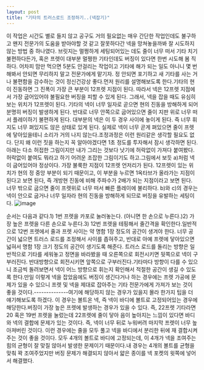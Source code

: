 ```yaml
---
layout: post
title: "기타의 트러스로드 조정하기..(넥잡기)"
---
```


이 작업은 시간도 별로 들지 않고 공구도 거의 필요없는 매우 간단한 작업인데도 불구하고 왠지 전문가의 도움을 받아야할 것 같고 잘못하다간 넥을 망쳐놓을까봐 잘 시도하지 않는 방법 중 하나였다. 브릿지는 멀쩡하게 세팅되어있는 데도 줄이 너무 떠서 기타 치기 불편하다든가, 혹은 프렛이 대부분 멀쩡한 기타인데도 버징이 있다면 한번 시도해 봄 직하다. 어차피 맘만 먹으면 5분도 안걸리는 작업이고 기타에 해가 되는 일도 아니니 몇 번해봐서 안되면 무리하지 말고 전문가에게 맡기자. 정 안되면 포기하고 새 기타를 사는 거나 불편함을 감수하는 것이 정신건강상 좋다.먼저 원리를 설명해보도록 한다.기타의 현이 진동하면 그 진폭이 가장 큰 부분이 12프렛 지점이 된다. 따라서 넥은 12프렛 지점에서 가장 굽어있어야 불필요한 버징을 피할 수 있게 된다. 그래서, 넥을 잡을 때도 유심히 보는 위치가 12프렛이 된다. 기타의 넥이 너무 일자로 곧으면 현의 진동을 방해하게 되어 분명히 버징이 발생하게 된다. 반대로 너무 안쪽으로 굽어있으면 줄이 지판 위로 너무 떠서 플레이하기 불편하게 된다. 대부분의 넥은 이 두 경우 사이에 놓이게 된다. 즉 너무 휘지도 너무 펴있지도 않은 상태로 있게 된다. 실제로 넥이 너무 곧게 펴있으면 줄이 프렛에 닿아있을테니 소리가 거의 나지 않는다.조정과정은 이런 원리같은 생각할 필요도 없다. 단지 왜 이런 짓을 하는지 꼭 알아야겠다면 1초 정도를 투자해서 잠시 생각하면 된다.아래는 다소 허접한 그림이지만 내가 그리는 것보다 낫기에 허락없이 가져다 붙여봤다. 허락없이 붙여도 뭐라고 하기 어려운 조잡한 그림이기도 하고.그림에서 보듯 a)처럼 넥이 굽어있어야 정상이다. 가장 불룩한 지점이 12프렛 언저리가 된다. 12프렛이 있는 위치가 현의 정 중앙 부분이 되기 때문이고, 이 부분을 누르면 1옥타브가 올라가는 지점이 된다고 보면 된다, 즉 개방현 진동에 비해 주파수가 2배가 되는 지점이라고 보면 된다. 너무 밖으로 굽으면 줄이 프렛위로 너무 떠서 빠른 플레이에 불리하다. b)와 c)의 경우는 넥이 안으로 굽거나 너무 일자라 현의 진동을 방해하게 되므로 버징을 유발하는 세팅이다.
![image](/assets/images/b1e786a93a0dd2bf3fc91086a9ef903c.gif)







순서는 다음과 같다.1) 1번 프렛을 카포로 눌러놓는다. (아니면 한 손으로 누른다.)2) 가장 높은 프렛을 다른 손으로 누른다.3) 12번 프렛을 테핑해서 줄간격을 확인한다.일반적으로 12번 프렛에서 줄과 프렛 사이는 약 명함 1장 정도의 공간이 생겨야 한다. 너무 공간이 넓으면 트러스 로드를 조정해서 사이를 좁혀주고, 반대로 아예 프렛에 닿아있으면 넓혀서 명함 1장 크기 정도의 공간이 생기도록 해준다. 트러스 로드를 돌리는 방향은 일반적으로 기타를 세워놓고 정면을 바라봤을 때 오른쪽으로 회전시키면 뒷쪽으로 넥이 구부러진다. 반대방향으로 회전시키면 앞쪽으로 구부러진다.기타마다 방향이 다를 수 있으니 조금씩 돌려보면서 넥이 어느 방향으로 휘는지 확인해서 적절한 공간이 생길 수 있도록 한다.만일 이렇게 넥을 잡았음에도 버징이 생긴다거나 하는 경우에는 프렛 가공에 문제가 있을 수 있으니 프렛 및 넥을 제대로 잡아주는 기타 전문가에게 가져가 보는 것이 좋을 것이다.--------------여기에 해당하지 않는 경우가 있을지 몰라 한가지 팁을 더 얘기해보도록 하겠다. 이 경우는 볼트온 넥, 즉 넥이 바디에 볼트로 고정되어있는 경우에 해당한다.버징이 가장 높은 프렛에 발생하는 경우가 있을 수 있다. 즉, 22프렛 기타라면 20 혹은 19번 프렛을 눌렀는데 22프렛에 줄이 닿아 음이 높아지는 느낌이 있다면 바디와 넥의 결합에 문제가 있는 것이다. 즉, 넥이 너무 뒤로 누워버려 마지막 프렛이 너무 높아져버린 것이다. 이런 경우에는 줄을 모두 풀고 넥을 바디에서 분리한 뒤에 재 결합시켜주는 것이 좋을 것이다. 모두 4개의 볼트로 바디에 고정되는데, 이 4개가 넥을 조여주는 힘의 균형이 잘 맞질 않아서 발생한 문제이기 때문이다.내 경우는 4개의 볼트를 균형을 맞춰 꽉 조여주었지만 버징 문제가 해결되지 않아서 얇은 종이를 넥 포켓의 윗쪽에 넣어서 해결했다. 

